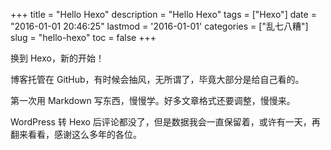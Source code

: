 +++
title = "Hello Hexo"
description = "Hello Hexo"
tags = ["Hexo"]
date = "2016-01-01 20:46:25"
lastmod = '2016-01-01'
categories = ["乱七八糟"]
slug = "hello-hexo"
toc = false
+++

换到 Hexo，新的开始！

博客托管在 GitHub，有时候会抽风，无所谓了，毕竟大部分是给自己看的。

第一次用 Markdown 写东西，慢慢学。好多文章格式还要调整，慢慢来。

WordPress 转 Hexo 后评论都没了，但是数据我会一直保留着，或许有一天，再翻来看看，感谢这么多年的各位。

